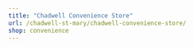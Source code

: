 ```yaml
---
title: "Chadwell Convenience Store"
url: /chadwell-st-mary/chadwell-convenience-store/
shop: convenience
---
```

